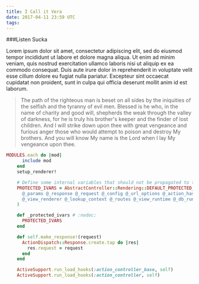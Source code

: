 ```yaml
---
title: I Call it Vera
date: 2017-04-11 23:59 UTC
tags:
---
```


###Listen Sucka

Lorem ipsum dolor sit amet, consectetur adipiscing elit, sed do eiusmod tempor incididunt ut labore et dolore magna aliqua. Ut enim ad minim veniam, quis nostrud exercitation ullamco laboris nisi ut aliquip ex ea commodo consequat. Duis aute irure dolor in reprehenderit in voluptate velit esse cillum dolore eu fugiat nulla pariatur. Excepteur sint occaecat cupidatat non proident, sunt in culpa qui officia deserunt mollit anim id est laborum.

> The path of the righteous man is beset on all sides by the iniquities of the selfish and the tyranny of evil men. Blessed is he who, in the name of charity and good will, shepherds the weak through the valley of darkness, for he is truly his brother's keeper and the finder of lost children. And I will strike down upon thee with great vengeance and furious anger those who would attempt to poison and destroy My brothers. And you will know My name is the Lord when I lay My vengeance upon thee.


```ruby
MODULES.each do |mod|
      include mod
    end
    setup_renderer!

    # Define some internal variables that should not be propagated to the view.
    PROTECTED_IVARS = AbstractController::Rendering::DEFAULT_PROTECTED_INSTANCE_VARIABLES + %i(
      @_params @_response @_request @_config @_url_options @_action_has_layout @_view_context_class
      @_view_renderer @_lookup_context @_routes @_view_runtime @_db_runtime @_helper_proxy
    )

    def _protected_ivars # :nodoc:
      PROTECTED_IVARS
    end

    def self.make_response!(request)
      ActionDispatch::Response.create.tap do |res|
        res.request = request
      end
    end

    ActiveSupport.run_load_hooks(:action_controller_base, self)
    ActiveSupport.run_load_hooks(:action_controller, self)
```
